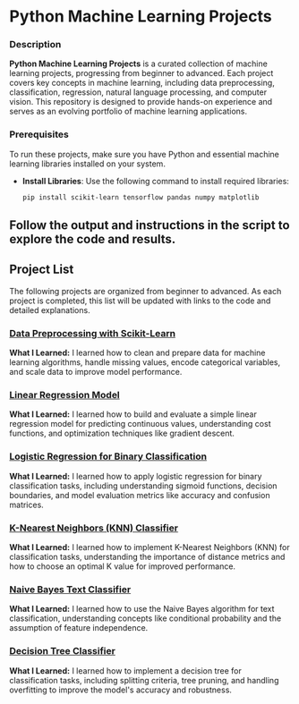# Python Machine Learning Projects

### Description
**Python Machine Learning Projects** is a curated collection of machine learning projects, progressing from beginner to advanced. Each project covers key concepts in machine learning, including data preprocessing, classification, regression, natural language processing, and computer vision. This repository is designed to provide hands-on experience and serves as an evolving portfolio of machine learning applications. 

### Prerequisites
To run these projects, make sure you have Python and essential machine learning libraries installed on your system.

- **Install Libraries**: Use the following command to install required libraries:
  ```bash
  pip install scikit-learn tensorflow pandas numpy matplotlib


## Follow the output and instructions in the script to explore the code and results.

## Project List
The following projects are organized from beginner to advanced. As each project is completed, this list will be updated with links to the code and detailed explanations.

### [Data Preprocessing with Scikit-Learn](https://github.com/kelvintechnical/Data-Preprocessing-with-Scikit-Learn)
**What I Learned:** I learned how to clean and prepare data for machine learning algorithms, handle missing values, encode categorical variables, and scale data to improve model performance.

### [Linear Regression Model](https://github.com/kelvintechnical/Linear-Regression-Model/blob/main/README.md)
**What I Learned:** I learned how to build and evaluate a simple linear regression model for predicting continuous values, understanding cost functions, and optimization techniques like gradient descent.

### [Logistic Regression for Binary Classification](https://github.com/kelvintechnical/Logistic-Regression-for-Binary-Classification-)
**What I Learned:** I learned how to apply logistic regression for binary classification tasks, including understanding sigmoid functions, decision boundaries, and model evaluation metrics like accuracy and confusion matrices.

### [K-Nearest Neighbors (KNN) Classifier](https://github.com/kelvintechnical/K-Nearest-Neighbors-Classifier)
**What I Learned:** I learned how to implement K-Nearest Neighbors (KNN) for classification tasks, understanding the importance of distance metrics and how to choose an optimal K value for improved performance.

### [Naive Bayes Text Classifier](https://github.com/kelvintechnical/K-Nearest-Neighbors-KNN-Classifier/blob/main/README.md)
**What I Learned:** I learned how to use the Naive Bayes algorithm for text classification, understanding concepts like conditional probability and the assumption of feature independence.

### [Decision Tree Classifier](https://github.com/kelvintechnical/Decision-Tree-Classifier/blob/main/README.md)
**What I Learned:** I learned how to implement a decision tree for classification tasks, including splitting criteria, tree pruning, and handling overfitting to improve the model's accuracy and robustness.
